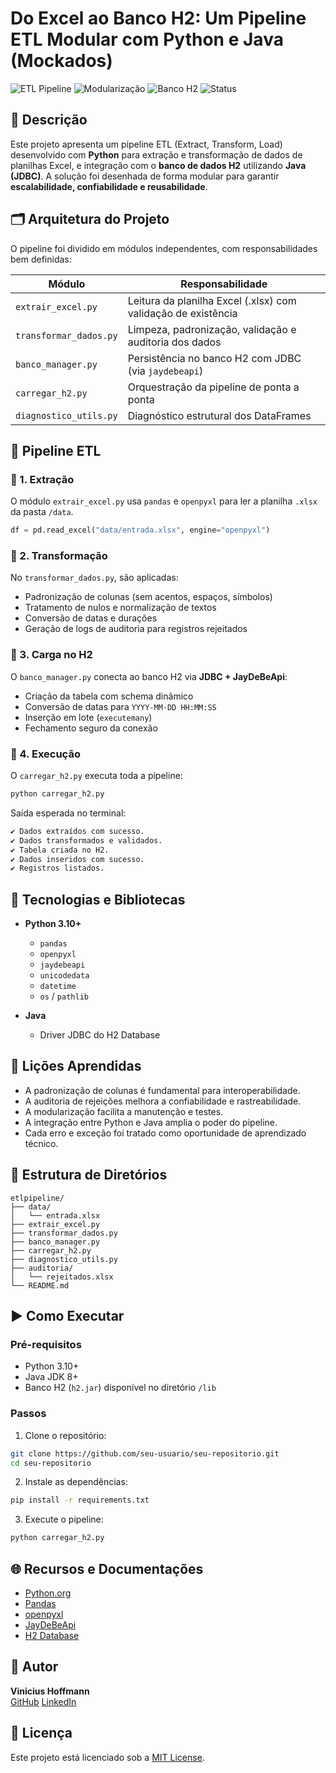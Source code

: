 
# Do Excel ao Banco H2: Um Pipeline ETL Modular com Python e Java (Mockados)

![ETL Pipeline](https://img.shields.io/badge/ETL-Python%20%2B%20Java-green)
![Modularização](https://img.shields.io/badge/Arquitetura-Modular-blue)
![Banco H2](https://img.shields.io/badge/Banco-H2-yellow)
![Status](https://img.shields.io/badge/Status-Em%20Desenvolvimento-orange)

## 📌 Descrição

Este projeto apresenta um pipeline ETL (Extract, Transform, Load) desenvolvido com **Python** para extração e transformação de dados de planilhas Excel, e integração com o **banco de dados H2** utilizando **Java (JDBC)**. A solução foi desenhada de forma modular para garantir **escalabilidade, confiabilidade e reusabilidade**.

## 🗂️ Arquitetura do Projeto

O pipeline foi dividido em módulos independentes, com responsabilidades bem definidas:

| Módulo                | Responsabilidade                                                                 |
|-----------------------|-----------------------------------------------------------------------------------|
| `extrair_excel.py`    | Leitura da planilha Excel (.xlsx) com validação de existência                    |
| `transformar_dados.py`| Limpeza, padronização, validação e auditoria dos dados                           |
| `banco_manager.py`    | Persistência no banco H2 com JDBC (via `jaydebeapi`)                             |
| `carregar_h2.py`      | Orquestração da pipeline de ponta a ponta                                        |
| `diagnostico_utils.py`| Diagnóstico estrutural dos DataFrames                                            |

## 🧪 Pipeline ETL

### 🔹 1. Extração

O módulo `extrair_excel.py` usa `pandas` e `openpyxl` para ler a planilha `.xlsx` da pasta `/data`.

```python
df = pd.read_excel("data/entrada.xlsx", engine="openpyxl")
```

### 🔹 2. Transformação

No `transformar_dados.py`, são aplicadas:

- Padronização de colunas (sem acentos, espaços, símbolos)
- Tratamento de nulos e normalização de textos
- Conversão de datas e durações
- Geração de logs de auditoria para registros rejeitados

### 🔹 3. Carga no H2

O `banco_manager.py` conecta ao banco H2 via **JDBC + JayDeBeApi**:

- Criação da tabela com schema dinâmico
- Conversão de datas para `YYYY-MM-DD HH:MM:SS`
- Inserção em lote (`executemany`)
- Fechamento seguro da conexão

### 🔹 4. Execução

O `carregar_h2.py` executa toda a pipeline:

```bash
python carregar_h2.py
```

Saída esperada no terminal:

```bash
✔ Dados extraídos com sucesso.
✔ Dados transformados e validados.
✔ Tabela criada no H2.
✔ Dados inseridos com sucesso.
✔ Registros listados.
```

## 🧰 Tecnologias e Bibliotecas

- **Python 3.10+**
  - `pandas`
  - `openpyxl`
  - `jaydebeapi`
  - `unicodedata`
  - `datetime`
  - `os` / `pathlib`

- **Java**
  - Driver JDBC do H2 Database

## 🧠 Lições Aprendidas

- A padronização de colunas é fundamental para interoperabilidade.
- A auditoria de rejeições melhora a confiabilidade e rastreabilidade.
- A modularização facilita a manutenção e testes.
- A integração entre Python e Java amplia o poder do pipeline.
- Cada erro e exceção foi tratado como oportunidade de aprendizado técnico.

## 📁 Estrutura de Diretórios

```
etlpipeline/
├── data/
│   └── entrada.xlsx
├── extrair_excel.py
├── transformar_dados.py
├── banco_manager.py
├── carregar_h2.py
├── diagnostico_utils.py
├── auditoria/
│   └── rejeitados.xlsx
└── README.md
```

## ▶️ Como Executar

### Pré-requisitos

- Python 3.10+
- Java JDK 8+
- Banco H2 (`h2.jar`) disponível no diretório `/lib`

### Passos

1. Clone o repositório:

```bash
git clone https://github.com/seu-usuario/seu-repositorio.git
cd seu-repositorio
```

2. Instale as dependências:

```bash
pip install -r requirements.txt
```

3. Execute o pipeline:

```bash
python carregar_h2.py
```

## 🌐 Recursos e Documentações

- [Python.org](https://www.python.org)
- [Pandas](https://pandas.pydata.org)
- [openpyxl](https://openpyxl.readthedocs.io)
- [JayDeBeApi](https://pypi.org/project/JayDeBeApi)
- [H2 Database](http://www.h2database.com/html/main.html)

## 📌 Autor

**Vinicius Hoffmann**  
[GitHub](https://github.com/viniciushoffmanndev)
[LinkedIn](www.linkedin.com/in/viniciushoffmanndev)

## 📄 Licença

Este projeto está licenciado sob a [MIT License](LICENSE).
